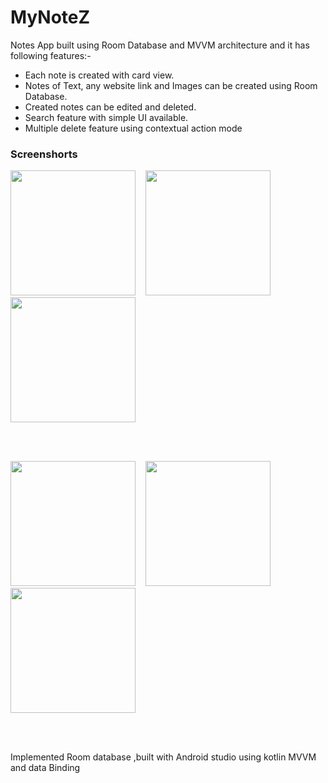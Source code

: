# MyNoteZ
Notes App built using Room Database and MVVM architecture and it has following features:-
* Each note is created with card view. 
* Notes of Text, any website link and Images can be created using Room Database.
* Created notes can be edited and deleted.
* Search feature with simple UI available.
* Multiple delete feature using contextual action mode

<h3 align="left">Screenshorts</h3>
<p float="left">
<img src="https://res.cloudinary.com/dxohkfifk/image/upload/v1678824554/01_mdlvvy.jpg" width="200" style="max-width:100%;"> &nbsp;&nbsp;  
<img src="https://res.cloudinary.com/dxohkfifk/image/upload/v1678824561/02_wldant.jpg" width="200" style="max-width:100%;"> &nbsp;&nbsp;   
<img src="https://res.cloudinary.com/dxohkfifk/image/upload/v1678824567/03_aanx8c.jpg" width="200" style="max-width:100%;">
</p>
<br>
<br>
<p float="left">
<img src="https://res.cloudinary.com/dxohkfifk/image/upload/v1678824575/04_s7ksr8.jpg" width="200" style="max-width:100%;"> &nbsp;&nbsp;  
<img src="https://res.cloudinary.com/dxohkfifk/image/upload/v1678824586/05_jdsojp.jpg" width="200" style="max-width:100%;"> &nbsp;&nbsp;  
<img src="https://res.cloudinary.com/dxohkfifk/image/upload/v1678824594/06_ejz7x8.jpg" width="200" style="max-width:100%;">
</p>
<br>
<br>

Implemented Room database ,built with Android studio using kotlin MVVM and data Binding
